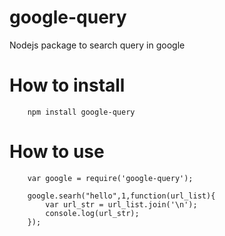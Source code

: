 # google-query
Nodejs package to search query in google

# How to install

        npm install google-query

# How to use

        var google = require('google-query');

        google.searh("hello",1,function(url_list){
            var url_str = url_list.join('\n');
            console.log(url_str);
        });



